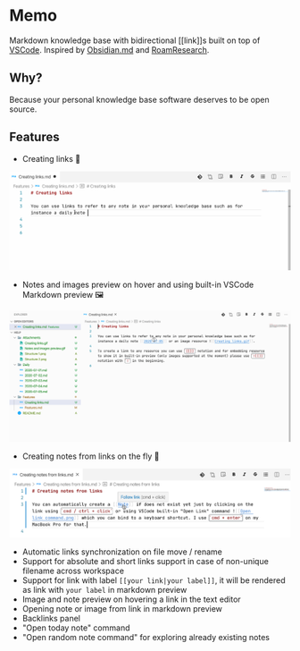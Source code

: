 # Memo

Markdown knowledge base with bidirectional [[link]]s built on top of [VSCode](https://github.com/microsoft/vscode). Inspired by [Obsidian.md](https://obsidian.md/) and [RoamResearch](https://roamresearch.com/).

## Why?

Because your personal knowledge base software deserves to be open source.

## Features

- Creating links 📙

![Creating links](./help/Attachments/Creating%20links.gif)

- Notes and images preview on hover and using built-in VSCode Markdown preview 🖼️

![Notes and images preview](./help/Attachments/Notes%20and%20images%20preview.gif)

- Creating notes from links on the fly 🦋

![Creating notes from links](./help/Attachments/Creating%20notes%20from%20links.png)

- Automatic links synchronization on file move / rename
- Support for absolute and short links support in case of non-unique filename across workspace
- Support for link with label `[[your link|your label]]`, it will be rendered as link with `your label` in markdown preview
- Image and note preview on hovering a link in the text editor
- Opening note or image from link in markdown preview
- Backlinks panel
- "Open today note" command
- "Open random note command" for exploring already existing notes
